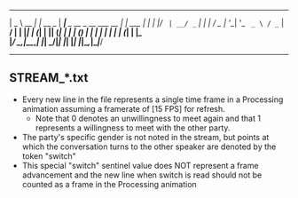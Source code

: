  ____        _          _____                          _       
|  _ \  __ _| |_ __ _  |  ___|__  _ __ _ __ ___   __ _| |_ ___ 
| | | |/ _` | __/ _` | | |_ / _ \| '__| '_ ` _ \ / _` | __/ __|
| |_| | (_| | || (_| | |  _| (_) | |  | | | | | | (_| | |_\__ \
|____/ \__,_|\__\__,_| |_|  \___/|_|  |_| |_| |_|\__,_|\__|___/
                                                               

--------------
 STREAM_*.txt 
--------------
  + Every new line in the file represents a single time frame in a Processing 
  animation assuming a framerate of [15 FPS] for refresh. 
      - Note that 0 denotes an unwillingness to meet again and that 1 represents
        a willingness to meet with the other party.
  + The party's specific gender is not noted in the stream, 
  but points at which the conversation turns to the other speaker are denoted by the token "switch"
  + This special "switch" sentinel value does NOT represent a frame advancement and the new line
    when switch is read should not be counted as a frame in the Processing animation